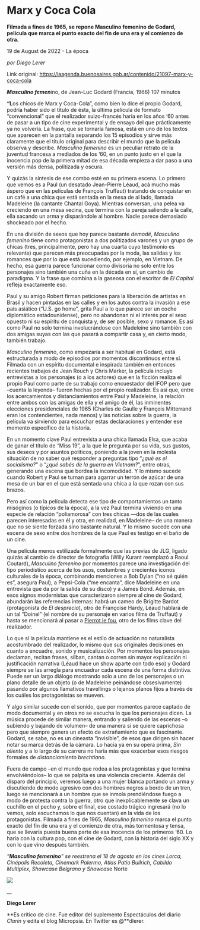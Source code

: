 # Marx y Coca Cola

**Filmada a fines de 1965, se repone Masculino femenino de Godard, película que marca el punto exacto del fin de una era y el comienzo de otra.**

19 de August de 2022 - La época

_por Diego Lerer_

Link original: https://laagenda.buenosaires.gob.ar/contenido/21097-marx-y-coca-cola



***Masculino femen***ino, de Jean-Luc Godard (Francia, 1966) 107 minutos




**“L**os chicos de Marx y Coca-Cola”, como bien lo dice el propio Godard, podría haber sido el título de ésta, la última película de formato “convencional” que el realizador suizo-francés haría en los años ‘60 antes de pasar a un tipo de cine experimental y de ensayo del que prácticamente ya no volvería. La frase, que se tornaría famosa, está en uno de los textos que aparecen en la pantalla separando los 15 episodios y sirve más claramente que el título original para describir el mundo que la película observa y describe. *Masculino femenino* es un peculiar retrato de la juventud francesa a mediados de los ‘60, en un punto justo en el que la inocencia pop de la primera mitad de esa década empieza a dar paso a una versión más densa, politizada y oscura.




Y quizás la síntesis de ese combo esté en su primera escena. Lo primero que vemos es a Paul (un desatado Jean-Pierre Léaud, acá mucho más áspero que en las películas de François Truffaut) tratando de conquistar en un café a una chica que está sentada en la mesa de al lado, llamada Madeleine (la cantante Chantal Goya). Mientras conversan, una pelea va creciendo en una mesa vecina, que termina con la pareja saliendo a la calle, ella sacando un arma y disparándole al hombre. Nadie parece demasiado shockeado por el hecho.




En una división de sexos que hoy parece bastante *demodé*, *Masculino femenino* tiene como protagonistas a dos politizados varones y un grupo de chicas (tres, principalmente, pero hay una cuarta cuyo testimonio es relevante) que parecen más preocupadas por la moda, las salidas y los romances que por lo que está sucediendo, por ejemplo, en Vietnam. De hecho, esa guerra parece funcionar como divisoria no solo entre los personajes sino también una cuña en la década en sí, un cambio de paradigma. Y la frase que combina a la gaseosa con el escritor de *El Capital* refleja exactamente eso.




Paul y su amigo Robert firman peticiones para la liberación de artistas en Brasil y hacen pintadas en las calles y en los autos contra la invasión a ese país asiático (“U.S. go home”, grita Paul a lo que parece ser un coche diplomático estadounidense), pero no abandonan ni el interés por el sexo opuesto ni su espíritu de conquista y, de ser posible, sexo y romance. Es así como Paul no solo termina involucrándose con Madeleine sino también con dos amigas suyas con las que pasará a compartir casa y, en cierto modo, también trabajo.




*Masculino femenino*, como empezaría a ser habitual en Godard, está estructurada a modo de episodios por momentos discontinuos entre sí. Filmada con un espíritu documental e inspirada también en entonces recientes trabajos de Jean Rouch y Chris Marker, la película incluye entrevistas a los personajes (o a los actores) que en la ficción realiza el propio Paul como parte de su trabajo como encuestador del IFOP pero que –cuenta la leyenda– fueron hechas por el propio realizador. Es así que, entre los acercamientos y distanciamientos entre Paul y Madeleine, la relación entre ambos con las amigas de ella y el amigo de él, las inminentes elecciones presidenciales de 1965 (Charles de Gaulle y François Mitterrand eran los contendientes, nada menos) y las noticias sobre la guerra, la película va sirviendo para escuchar estas declaraciones y entender ese momento específico de la historia.




En un momento clave Paul entrevista a una chica llamada Elsa, que acaba de ganar el título de “Miss 19”, a la que le pregunta por su vida, sus gustos, sus deseos y por asuntos políticos, poniendo a la joven en la molesta situación de no saber qué responder a preguntas tipo “*¿qué es el socialismo?*” o “*¿qué sabés de la guerra en Vietnam?*”, entre otras, generando una escena que bordea la incomodidad. Y lo mismo sucede cuando Robert y Paul se turnan para agarrar un terrón de azúcar de una mesa de un bar en el que está sentada una chica a la que rozan con sus brazos.




Pero así como la película detecta ese tipo de comportamientos un tanto misóginos (o típicos de la época), a la vez Paul termina viviendo en una especie de relación “poliamorosa” con tres chicas —dos de las cuales parecen interesadas en él y otra, en realidad, en Madeleine– de una manera que no se siente forzada sino bastante natural. Y lo mismo sucede con una escena de sexo entre dos hombres de la que Paul es testigo en el baño de un cine.




Una película menos estilizada formalmente que las previas de JLG, ligado quizás al cambio de director de fotografía (Willy Kurant reemplazó a Raoul Coutard), *Masculino femenino* por momentos parece una investigación del tipo periodístico acerca de los usos, costumbres y crecientes íconos culturales de la época, combinando menciones a Bob Dylan (“no sé quién es”, asegura Paul), a Pepsi-Cola (“me encanta”, dice Madeleine en una entrevista que da por la salida de su disco) y a James Bond. Además, en esos signos modernistas que caracterizaron siempre al cine de Godard, abundarán las referencias internas: habrá un cameo de Brigitte Bardot (protagonista de *El desprecio*), otro de Françoise Hardy, Léaud hablará de un tal “Doinel” (el nombre de su personaje en varios films de Truffaut) y hasta se mencionará al pasar a [Pierrot le fou](https://www.youtube.com/watch?v=RpXc84AoOks), otro de los films clave del realizador.




Lo que sí la película mantiene es el estilo de actuación no naturalista acostumbrado del realizador, lo mismo que sus originales decisiones en cuanto a encuadre, sonido y musicalización. Por momentos los personajes declaman, recitan frases, silban, cantan o corren sin mayor explicación ni justificación narrativa (Léaud hace un show aparte con todo eso) y Godard siempre se las arregla para encuadrar cada escena de una forma distintiva. Puede ser un largo diálogo mostrando solo a uno de los personajes o un plano detalle de un objeto (o de Madeleine peinándose obsesivamente) pasando por algunos llamativos travellings o lejanos planos fijos a través de los cuáles los protagonistas se mueven.




Y algo similar sucede con el sonido, que por momentos parece captado de modo documental y en otros no se escucha lo que los personajes dicen. La música procede de similar manera, entrando y saliendo de las escenas –o subiendo y bajando de volumen– de una manera si se quiere caprichosa pero que siempre genera un efecto de extrañamiento que es fascinante. Godard, se sabe, no es un cineasta “invisible”, de esos que dirigen sin hacer notar su marca detrás de la cámara. Lo hacía ya en su opera prima, *Sin aliento* y a lo largo de su carrera no haría más que exacerbar esos riesgos formales de *distanciamiento brechtiano*.




Fuera de campo –en el mundo que rodea a los protagonistas y que termina envolviéndolos– lo que se palpita es una violencia creciente. Además del disparo del principio, veremos luego a una mujer blanca portando un arma y discutiendo de modo agresivo con dos hombres negros a bordo de un tren, luego se mencionará a un hombre que se inmola prendiéndose fuego a modo de protesta contra la guerra, otro que inexplicablemente se clava un cuchillo en el pecho y, sobre el final, ese costado trágico ingresará (no lo vemos, solo escuchamos lo que nos cuentan) en la vida de los protagonistas. Filmada a fines de 1965, *Masculino femenino* marca el punto exacto del fin de una era y el comienzo de otra, más tormentosa y tensa, que se llevaría puesta buena parte de esa inocencia de los primeros ‘60. Lo haría con la cultura pop, con el cine de Godard, con la historia del siglo XX y con lo que vino después también.




*“**Masculino femenino**” se reestrena el 18 de agosto en los cines Lorca, Cinépolis Recoleta, Cinemark Palermo, Atlas Patio Bullrich, Cabildo Multiplex, Showcase Belgrano y Showcas*e Norte




[![](https://img.youtube.com/vi/4fSoyXQeD8c/0.jpg)](https://www.youtube.com/watch?v=4fSoyXQeD8c)




\_\_




**Diego Lerer**




**Es crítico de cine. Fue editor del suplemento Espectáculos del diario *Clarín* y edita el blog Micropsia. En Twitter es @**dlerer.



